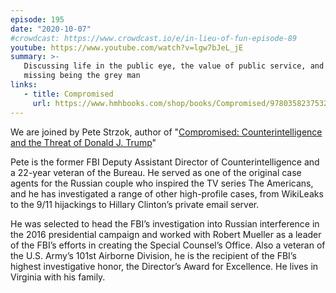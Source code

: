 ```yaml
---
episode: 195
date: "2020-10-07"
#crowdcast: https://www.crowdcast.io/e/in-lieu-of-fun-episode-89
youtube: https://www.youtube.com/watch?v=lgw7bJeL_jE
summary: >-
   Discussing life in the public eye, the value of public service, and
   missing being the grey man
links:
   - title: Compromised
     url: https://www.hmhbooks.com/shop/books/Compromised/9780358237532
---
```

We are joined by Pete Strzok, author of "[Compromised: Counterintelligence and
the Threat of Donald J. Trump][book]"

Pete is the former FBI Deputy Assistant Director of Counterintelligence and a
22-year veteran of the Bureau. He served as one of the original case agents for
the Russian couple who inspired the TV series The Americans, and he has
investigated a range of other high-profile cases, from WikiLeaks to the 9/11
hijackings to Hillary Clinton’s private email server.

He was selected to head the FBI’s investigation into Russian interference in
the 2016 presidential campaign and worked with Robert Mueller as a leader of
the FBI’s efforts in creating the Special Counsel’s Office. Also a veteran of
the U.S. Army’s 101st Airborne Division, he is the recipient of the FBI’s
highest investigative honor, the Director’s Award for Excellence. He lives in
Virginia with his family.

[book]: https://www.hmhbooks.com/shop/books/Compromised/9780358237532
